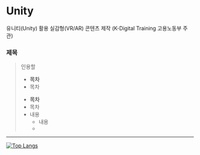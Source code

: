 # Unity
유니티(Unity) 활용 실감형(VR/AR) 콘텐츠 제작 (K-Digital Training 고용노동부 주관)

### 제목
>  인용할 
>  
> * __목차__
> * 목차
> - __목차__
> - 목차
> - 내용
>    - 내용
>     - 

*** 

[![Top Langs](https://github-readme-stats.vercel.app/api/top-langs/?username=ugee0810)](https://github.com/anuraghazra/github-readme-stats)
